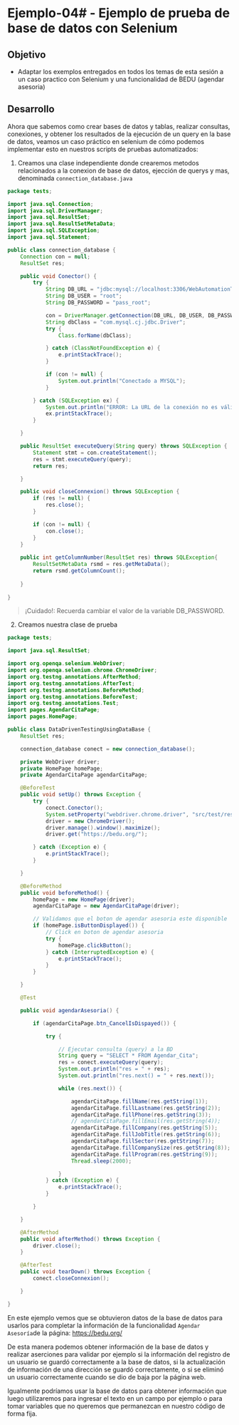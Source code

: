 # Ejemplo-04# - Ejemplo de prueba de base de datos con Selenium

## Objetivo

* Adaptar los exemplos entregados en todos los temas de esta sesión a un caso practico con Selenium y una funcionalidad de BEDU (agendar asesoria)

## Desarrollo

Ahora que sabemos como crear bases de datos y tablas, realizar consultas, conexiones, y obtener los resultados de la ejecución de un query en la base de datos,  veamos un caso práctico en selenium de cómo podemos implementar esto en nuestros scripts de pruebas automatizados:


1. Creamos una clase independiente donde crearemos metodos relacionados a la conexion de base de datos, ejección de querys y mas, denominada `connection_database.java`

```Java
package tests;

import java.sql.Connection;
import java.sql.DriverManager;
import java.sql.ResultSet;
import java.sql.ResultSetMetaData;
import java.sql.SQLException;
import java.sql.Statement;

public class connection_database {
	Connection con = null;
	ResultSet res;

	public void Conector() {
		try {
			String DB_URL = "jdbc:mysql://localhost:3306/WebAutomationTesting";
			String DB_USER = "root";
			String DB_PASSWORD = "pass_root";

			con = DriverManager.getConnection(DB_URL, DB_USER, DB_PASSWORD);
			String dbClass = "com.mysql.cj.jdbc.Driver";
			try {
				Class.forName(dbClass);

			} catch (ClassNotFoundException e) {
				e.printStackTrace();
			}

			if (con != null) {
				System.out.println("Conectado a MYSQL");
			}

		} catch (SQLException ex) {
			System.out.println("ERROR: La URL de la conexión no es válida o el usuario y clave de la BD");
			ex.printStackTrace();
		}

	}

	public ResultSet executeQuery(String query) throws SQLException {
		Statement stmt = con.createStatement();
		res = stmt.executeQuery(query);
		return res;

	}

	public void closeConnexion() throws SQLException {
		if (res != null) {
			res.close();
		}

		if (con != null) {
			con.close();
		}
	}
	
	public int getColumnNumber(ResultSet res) throws SQLException{
		ResultSetMetaData rsmd = res.getMetaData();
		return rsmd.getColumnCount();
		
	}
	
}

```

> ¡Cuidado!: Recuerda cambiar el valor de la variable DB_PASSWORD.
2. Creamos nuestra clase de prueba 

```Java
package tests;

import java.sql.ResultSet;

import org.openqa.selenium.WebDriver;
import org.openqa.selenium.chrome.ChromeDriver;
import org.testng.annotations.AfterMethod;
import org.testng.annotations.AfterTest;
import org.testng.annotations.BeforeMethod;
import org.testng.annotations.BeforeTest;
import org.testng.annotations.Test;
import pages.AgendarCitaPage;
import pages.HomePage;

public class DataDrivenTestingUsingDataBase {
	ResultSet res;

	connection_database conect = new connection_database();

	private WebDriver driver;
	private HomePage homePage;
	private AgendarCitaPage agendarCitaPage;

	@BeforeTest
	public void setUp() throws Exception {
		try {
			conect.Conector();
			System.setProperty("webdriver.chrome.driver", "src/test/resources/webdrivers/chromedriver");
			driver = new ChromeDriver();
			driver.manage().window().maximize();
			driver.get("https://bedu.org/");

		} catch (Exception e) {
			e.printStackTrace();
		}

	}

	@BeforeMethod
	public void beforeMethod() {
		homePage = new HomePage(driver);
		agendarCitaPage = new AgendarCitaPage(driver);

		// Validamos que el boton de agendar asesoria este disponible
		if (homePage.isButtonDisplayed()) {
			// Click en boton de agendar asesoria
			try {
				homePage.clickButton();
			} catch (InterruptedException e) {
				e.printStackTrace();
			}
		}

	}

	@Test

	public void agendarAsesoria() {

		if (agendarCitaPage.btn_CancelIsDispayed()) {

			try {

				// Ejecutar consulta (query) a la BD
				String query = "SELECT * FROM Agendar_Cita";
				res = conect.executeQuery(query);
				System.out.println("res = " + res);
				System.out.println("res.next() = " + res.next());

				while (res.next()) {

					agendarCitaPage.fillName(res.getString(1));
					agendarCitaPage.fillLastname(res.getString(2));
					agendarCitaPage.fillPhone(res.getString(3));
					// agendarCitaPage.fillEmail(res.getString(4));
					agendarCitaPage.fillCompany(res.getString(5));
					agendarCitaPage.fillJobTitle(res.getString(6));
					agendarCitaPage.fillSector(res.getString(7));
					agendarCitaPage.fillCompanySize(res.getString(8));
					agendarCitaPage.fillProgram(res.getString(9));
					Thread.sleep(2000);

				}
			} catch (Exception e) {
				e.printStackTrace();
			}

		}

	}

	@AfterMethod
	public void afterMethod() throws Exception {
		driver.close();
	}

	@AfterTest
	public void tearDown() throws Exception {
		conect.closeConnexion();

	}

}


```

En este ejemplo vemos que se obtuvieron datos de la base de datos para usarlos para completar la información de la funcionalidad `Agendar Asesoría`de la página: https://bedu.org/


De esta manera podemos obtener información de la base de datos y realizar aserciones para validar por ejemplo si la información del registro de un usuario se guardó correctamente a la base de datos, si la actualización de información de una dirección se guardó correctamente, o si se eliminó un usuario correctamente cuando se dio de baja por la página web.


Igualmente podríamos usar la base de datos para obtener información que luego utilizaremos para ingresar el texto en un campo por ejemplo o para tomar variables que no queremos que permanezcan en nuestro código de forma fija.